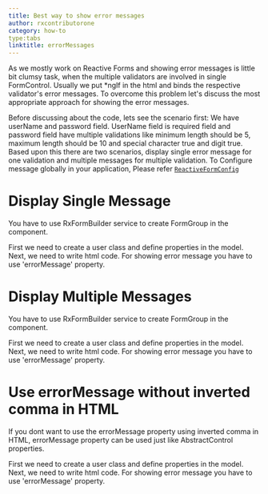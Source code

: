 ```yaml
---
title: Best way to show error messages 
author: rxcontributorone
category: how-to
type:tabs
linktitle: errorMessages 
---
```


As we mostly work on Reactive Forms and showing error messages is little bit clumsy task, when the multiple validators are involved in single FormControl. Usually we put *ngIf in the html and binds the respective validator's error messages. To overcome this problem let's discuss the most appropriate approach for showing the error messages.

Before discussing about the code, lets see the scenario first:
We have userName and password field. UserName field is required field and password field have multiple validations like minimum length should be 5, maximum length should be 10 and special character true and digit true. Based upon this there are two scenarios, display single error message for one validation and multiple messages for multiple validation. 
To Configure message globally in your application, Please refer <a href="/api/reactive-form-config">`ReactiveFormConfig`</a>

# Display Single Message

You have to use RxFormBuilder service to create FormGroup in the component.

<data-scope scope="['decorator']">
First we need to create a user class and define properties in the model.
<div component="app-code" key="error-single-model"></div> 
</data-scope>
<div component="app-code" key="error-single-component"></div> 
Next, we need to write html code. For showing error message you have to use 'errorMessage' property.
<div component="app-code" key="error-single-html"></div> 
<div component="app-example-runner" ref-component="app-errormessage-single"></div>

# Display Multiple Messages

You have to use RxFormBuilder service to create FormGroup in the component.

<data-scope scope="['decorator']">
First we need to create a user class and define properties in the model.
<div component="app-code" key="error-complete-model"></div> 
</data-scope>
<div component="app-code" key="error-complete-component"></div> 
Next, we need to write html code. For showing error message you have to use 'errorMessage' property.
<div component="app-code" key="error-complete-html"></div> 
<div component="app-example-runner" ref-component="app-errormessage-complete"></div>

# Use errorMessage without inverted comma in HTML

If you dont want to use the errorMessage property using inverted comma in HTML, errorMessage property can be used just like AbstractControl properties.

<data-scope scope="['decorator']">
First we need to create a user class and define properties in the model.
<div component="app-code" key="error-inverted-model"></div> 
</data-scope>
<div component="app-code" key="error-inverted-component"></div> 
Next, we need to write html code. For showing error message you have to use 'errorMessage' property.
<div component="app-code" key="error-inverted-html"></div> 
<div component="app-example-runner" ref-component="app-errormessage-inverted"></div>